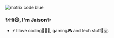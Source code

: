 ![matrix code blue](https://user-images.githubusercontent.com/57367854/205030504-de883e7a-5bc2-4fa8-90fe-8a333e80ee5c.gif)

<!-- ![1](https://user-images.githubusercontent.com/57367854/119669852-037e3600-be56-11eb-8efc-c332637accf3.gif)
![2](https://user-images.githubusercontent.com/57367854/119669794-f6614700-be55-11eb-92b2-18f13b70cd80.gif)
![3](https://user-images.githubusercontent.com/57367854/119669814-fa8d6480-be55-11eb-80cd-b09ef93a6382.gif) -->

### ✨Hi😄, I'm Jaison✨

- ⚡ I love coding👨🏻‍💻, gaming🎮 and tech stuff📱💻.
<!--
**jaistarx/jaistarx** is a ✨ _special_ ✨ repository because its `README.md` (this file) appears on your GitHub profile.

Here are some ideas to get you started:

- 🔭 I’m currently working on ...
- 🌱 I’m currently learning ...
- 👯 I’m looking to collaborate on ...
- 🤔 I’m looking for help with ...
- 💬 Ask me about ...
- 📫 How to reach me: ...
- 😄 Pronouns: ...
- ⚡ Fun fact: ...
-->
